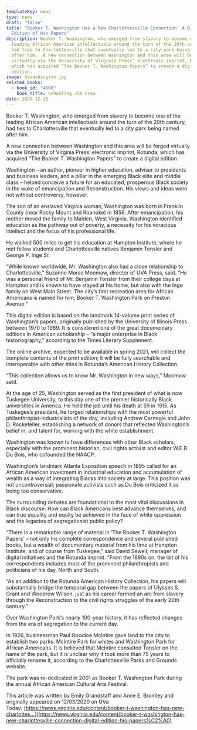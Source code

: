 ```yaml
---
templateKey: news
type: news
draft: "false"
title: "Booker T. Washington Has a New Charlottesville Connection: A Digital
  Edition of His Papers"
description: Booker T. Washington, who emerged from slavery to become one of the
  leading African American intellectuals around the turn of the 20th century,
  had ties to Charlottesville that eventually led to a city park being named
  after him.  A new connection between Washington and this area will be forged
  virtually via the University of Virginia Press’ electronic imprint, Rotunda,
  which has acquired “The Booker T. Washington Papers” to create a digital
  edition.
image: btwashington.jpg
related_books:
  - book_id: "4600"
    book_title: Schooling Jim Crow
date: 2020-12-15
---
```

Booker T. Washington, who emerged from slavery to become one of the leading African American intellectuals around the turn of the 20th century, had ties to Charlottesville that eventually led to a city park being named after him.

A new connection between Washington and this area will be forged virtually via the University of Virginia Press’ electronic imprint, Rotunda, which has acquired “The Booker T. Washington Papers” to create a digital edition.

Washington – an author, pioneer in higher education, adviser to presidents and business leaders, and a pillar in the emerging Black elite and middle class – helped conceive a future for an educated, prosperous Black society in the wake of emancipation and Reconstruction. His views and ideas were not without controversy, however.

The son of an enslaved Virginia woman, Washington was born in Franklin County (near Rocky Mount and Roanoke) in 1856. After emancipation, his mother moved the family to Malden, West Virginia. Washington identified education as the pathway out of poverty, a necessity for his voracious intellect and the focus of his professional life.

He walked 500 miles to get his education at Hampton Institute, where he met fellow students and Charlottesville natives Benjamin Tonsler and George P. Inge Sr.

“While known worldwide, Mr. Washington also had a close relationship to Charlottesville,” Suzanne Morse Moomaw, director of UVA Press, said. “He was a personal friend of Mr. Benjamin Tonsler from their college days at Hampton and is known to have stayed at his home, but also with the Inge family on West Main Street. The city’s first recreation area for African Americans is named for him, Booker T. Washington Park on Preston Avenue.”

This digital edition is based on the landmark 14-volume print series of Washington’s papers, originally published by the University of Illinois Press between 1970 to 1989. It is considered one of the great documentary editions in American scholarship – “a major enterprise in Black historiography,” according to the Times Literary Supplement.

The online archive, expected to be available in spring 2021, will collect the complete contents of the print edition; it will be fully searchable and interoperable with other titles in Rotunda’s American History Collection.

“This collection allows us to know Mr. Washington in new ways,” Moomaw said.

At the age of 25, Washington served as the first president of what is now Tuskegee University, to this day one of the premier historically Black universities in America. He held the job until his death at 59 in 1915. As Tuskegee’s president, he forged relationships with the most powerful philanthropist-industrialists of the day, including Andrew Carnegie and John D. Rockefeller, establishing a network of donors that reflected Washington’s belief in, and talent for, working with the white establishment.

Washington was known to have differences with other Black scholars, especially with the prominent historian, civil rights activist and editor W.E.B. Du Bois, who cofounded the NAACP.

Washington’s landmark Atlanta Exposition speech in 1895 called for an African American investment in industrial education and accumulation of wealth as a way of integrating Blacks into society at large. This position was not uncontroversial; passionate activists such as Du Bois criticized it as being too conservative.

The surrounding debates are foundational to the most vital discussions in Black discourse: How can Black Americans best advance themselves, and can true equality and equity be achieved in the face of white oppression and the legacies of segregationist public policy?

“There is a remarkable range of material in ‘The Booker T. Washington Papers’ – not only his complete correspondence and several published books, but a wealth of documentary material from his time at Hampton Institute, and of course from Tuskegee,” said David Sewell, manager of digital initiatives and the Rotunda imprint. “From the 1890s on, the list of his correspondents includes most of the prominent philanthropists and politicians of his day, North and South.

“As an addition to the Rotunda American History Collection, his papers will substantially bridge the temporal gap between the papers of Ulysses S. Grant and Woodrow Wilson, just as his career formed an arc from slavery through the Reconstruction to the civil rights struggles of the early 20th century.”

Over Washington Park’s nearly 100-year history, it has reflected changes from the era of segregation to the current day.

In 1926, businessman Paul Goodloe McIntire gave land to the city to establish two parks: McIntire Park for whites and Washington Park for African Americans. It is believed that McIntire consulted Tonsler on the name of the park, but it is unclear why it took more than 75 years to officially rename it, according to the Charlottesville Parks and Grounds website.

The park was re-dedicated in 2001 as Booker T. Washington Park during the annual African American Cultural Arts Festival.

This article was written by Emily Grandstaff and Anne E. Bromley and originally appeared on 12/03/2020 on UVa Today: [https://news.virginia.edu/content/booker-t-washington-has-new-charlottes...](https://news.virginia.edu/content/booker-t-washington-has-new-charlottesville-connection-digital-edition-his-papers%C2%A0)